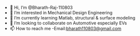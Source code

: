 - 👋 Hi, I’m @Bharath-Raj-110803
- 👀 I’m interested in Mechanical Design Engineering
- 🌱 I’m currently learning Matlab, structural & surface modeling
- 💞️ I’m looking to collaborate on Automotive especially EVs
- 📫 How to reach me -Email:bharath110803@gmail.com

<!---
Bharath-Raj-110803/Bharath-Raj-110803 is a ✨ special ✨ repository because its `README.md` (this file) appears on your GitHub profile.
You can click the Preview link to take a look at your changes.
--->
